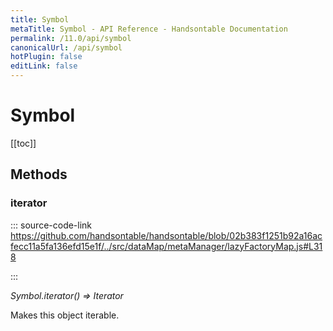 ```yaml
---
title: Symbol
metaTitle: Symbol - API Reference - Handsontable Documentation
permalink: /11.0/api/symbol
canonicalUrl: /api/symbol
hotPlugin: false
editLink: false
---
```


# Symbol

[[toc]]
## Methods

### iterator
  
::: source-code-link https://github.com/handsontable/handsontable/blob/02b383f1251b92a16acfecc11a5fa136efd15e1f/../src/dataMap/metaManager/lazyFactoryMap.js#L318

:::

_Symbol.iterator() ⇒ Iterator_

Makes this object iterable.


